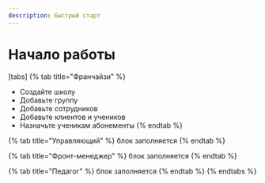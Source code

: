 ```yaml
---
description: Быстрый старт
---
```


# Начало работы

[tabs]
{% tab title="Франчайзи" %}


* Создайте школу
* Добавьте группу
* Добавьте сотрудников
* Добавьте клиентов и учеников
* Назначьте ученикам абонементы
{% endtab %}

{% tab title="Управляющий" %}
блок заполняется
{% endtab %}

{% tab title="Фронт-менеджер" %}
блок заполняется
{% endtab %}

{% tab title="Педагог" %}
блок заполняется
{% endtab %}
{% endtabs %}

